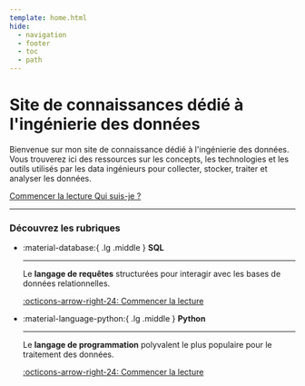 ```yaml
---
template: home.html
hide:
  - navigation
  - footer
  - toc
  - path
---
```


# Site de connaissances dédié à **l'ingénierie des données**

Bienvenue sur mon site de connaissance dédié à l'ingénierie des données.  
Vous trouverez ici des ressources sur les concepts, les technologies et les outils utilisés par les data ingénieurs pour collecter, stocker, traiter et analyser les données.

<div class="container-buttons">
<a class="md-button md-button--primary" href='sql/getting-started/intro'>
Commencer la lecture
</a>
<a class="md-button" href='https://www.linkedin.com/in/pierre-rochet'>
Qui suis-je ?
</a>
</div>

---

### Découvrez les rubriques

<div class="grid cards" markdown>

<!-- prettier-ignore-start -->
-   :material-database:{ .lg .middle } __SQL__

    ---

    Le __langage de requêtes__ structurées pour interagir avec les bases de données relationnelles.

    [:octicons-arrow-right-24: Commencer la lecture](sql/getting-started/intro)

-   :material-language-python:{ .lg .middle } __Python__

    ---

    Le __langage de programmation__ polyvalent le plus populaire pour le traitement des données.


    [:octicons-arrow-right-24: Commencer la lecture](#)


<!-- prettier-ignore-end -->

</div>
